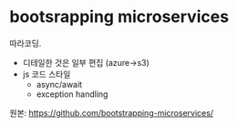 # bootsrapping microservices

따라코딩.

- 디테일한 것은 일부 편집 (azure->s3)
- js 코드 스타일
  - async/await
  - exception handling

원본: https://github.com/bootstrapping-microservices/

